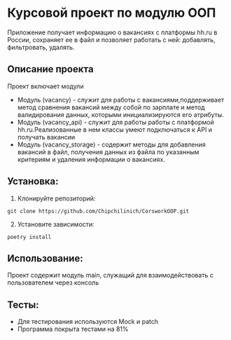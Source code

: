 # Курсовой проект по модулю ООП

Приложение получает информацию о вакансиях с платформы hh.ru в России, сохраняет ее в файл и позволяет работать с ней: добавлять, фильтровать, удалять.

## Описание проекта

   Проект включает модули

 - Модуль (vacancy) - служит для работы с вакансиями,поддерживает метод сравнения вакансий между собой по зарплате и
метод валидирования данных, которыми инициализируются его атрибуты.
 - Модуль (vacancy_api) - служит для работы работы с платформой hh.ru.Реализованные в нем классы умеют подключаться к API и получать вакансии
 - Модуль (vacancy_storage) - содержит методы для добавления вакансий в файл, получения данных из файла по указанным критериям и удаления информации о вакансиях.


## Установка:

1. Клонируйте репозиторий:
```
git clone https://github.com/Chipchilinich/CorsworkOOP.git
```
2. Установите зависимости:
```
poetry install
```
## Использование:

Проект содержит модуль main, служащий для взаимодействовать с пользователем через консоль

## Тесты:
 - Для тестирования используются Mock и patch
 - Программа покрыта тестами на 81%

